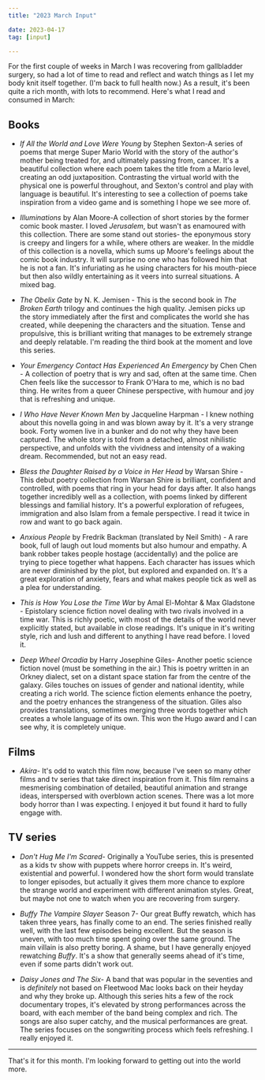 ```yaml
---
title: "2023 March Input"

date: 2023-04-17
tag: [input]

---
```


For the first couple of weeks in March I was recovering from gallbladder surgery, so had a lot of time to read and reflect and watch things as I let my body knit itself together. (I'm back to full health now.) As a result, it's been quite a rich month, with lots to recommend. Here's what I read and consumed in March: 

## Books

- *If All the World and Love Were Young* by Stephen Sexton-A series of poems that merge Super Mario World with the story of the author's mother being treated for, and ultimately passing from, cancer. It's a beautiful collection where each poem takes the title from a Mario level, creating an odd juxtaposition. Contrasting the virtual world with the physical one is powerful throughout, and Sexton's control and play with language is beautiful. It's interesting to see a collection of poems take inspiration from a video game and is something I hope we see more of. 

- *Illuminations* by Alan Moore-A collection of short stories by the former comic book master. I loved *Jerusalem*, but wasn't as enamoured with this collection. There are some stand out stories- the eponymous story is creepy and lingers for a while, where others are weaker. In the middle of this collection is a novella, which sums up Moore's feelings about the comic book industry. It will surprise no one who has followed him that he is not a fan. It's infuriating as he using characters for his mouth-piece but then also wildly entertaining as it veers into surreal situations. A mixed bag. 

- *The Obelix Gate* by N. K. Jemisen - This is the second book in *The Broken Earth* trilogy and continues the high quality. Jemisen picks up the story immediately after the first and complicates the world she has created, while deepening the characters and the situation. Tense and propulsive, this is brilliant writing that manages to be extremely strange and deeply relatable. I'm reading the third book at the moment and love this series. 

-  *Your Emergency Contact Has Experienced An Emergency* by Chen Chen - A collection of poetry that is wry and sad, often at the same time. Chen Chen feels like the successor to Frank O'Hara to me, which is no bad thing. He writes from a queer Chinese perspective, with humour and joy that is refreshing and unique. 

- *I Who Have Never Known Men* by Jacqueline Harpman - I knew nothing about this novella going in and was blown away by it. It's a very strange book. Forty women live in a bunker and do not why they have been captured. The whole story is told from a detached, almost nihilistic perspective, and unfolds with the vividness and intensity of a waking dream. Recommended, but not an easy read. 

- *Bless the Daughter Raised by a Voice in Her Head* by Warsan Shire - This debut poetry collection from Warsan Shire is brilliant, confident and controlled, with poems that ring in your head for days after. It also hangs together incredibly well as a collection, with poems linked by different blessings and familial history. It's a powerful exploration of refugees, immigration and also Islam from a female perspective. I read it twice in row and want to go back again.

- *Anxious People* by Fredrik Backman (translated by Neil Smith) - A rare book, full of laugh out loud moments but also humour and empathy. A bank robber takes people hostage (accidentally) and the police are trying to piece together what happens. Each character has issues which are never diminished by the plot, but explored and expanded on. It's a great exploration of anxiety, fears and what makes people tick as well as a plea for understanding. 

- *This is How You Lose the Time War* by Amal El-Mohtar & Max Gladstone - Epistolary science fiction novel dealing with two rivals involved in a time war. This is richly poetic, with most of the details of the world never explicitly stated, but available in close readings. It's unique in it's writing style, rich and lush and different to anything I have read before. I loved it.

- *Deep Wheel Orcadia* by Harry Josephine Giles- Another poetic science fiction novel (must be something in the air.) This is poetry written in an Orkney dialect, set on a distant space station far from the centre of the galaxy. Giles touches on issues of gender and national identity, while creating a rich world. The science fiction elements enhance the poetry, and the poetry enhances the strangeness of the situation. Giles also provides translations, sometimes merging three words together which creates a whole language of its own. This won the Hugo award and I can see why, it is completely unique.

## Films

- *Akira*- It's odd to watch this film now, because I've seen so many other films and tv series that take direct inspiration from it. This film remains a mesmerising combination of detailed, beautiful animation and strange ideas, interspersed with overblown action scenes. There was a lot more body horror than I was expecting.  I enjoyed it but found it hard to fully engage with. 

## TV series

- *Don't Hug Me I'm Scared*- Originally a YouTube series, this is presented as a kids tv show with puppets where horror creeps in. It's weird, existential and powerful. I wondered how the short form would translate to longer episodes, but actually it gives them more chance to explore the strange world and experiment with different animation styles. Great, but maybe not one to watch when you are recovering from surgery. 

- *Buffy The Vampire Slayer* Season 7- Our great Buffy rewatch, which has taken three years, has finally come to an end. The series finished really well, with the last few episodes being excellent. But the season is uneven, with too much time spent going over the same ground. The main villain is also pretty boring. A shame, but I have generally enjoyed rewatching *Buffy*. It's a show that generally seems ahead of it's time, even if some parts didn't work out. 

- *Daisy Jones and The Six*- A band that was popular in the seventies and is *definitely* not based on Fleetwood Mac looks back on their heyday and why they broke up. Although this series hits a few of the rock documentary tropes, it's elevated by strong performances across the board, with each member of the band being complex and rich. The songs are also super catchy, and the musical performances are great. The series focuses on the songwriting process which feels refreshing. I really enjoyed it. 

---

That's it for this month. I'm looking forward to getting out into the world more. 